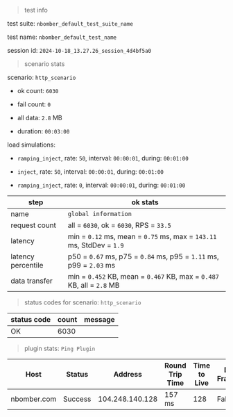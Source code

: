 > test info

test suite: `nbomber_default_test_suite_name`

test name: `nbomber_default_test_name`

session id: `2024-10-18_13.27.26_session_4d4bf5a0`

> scenario stats

scenario: `http_scenario`

  - ok count: `6030`

  - fail count: `0`

  - all data: `2.8` MB

  - duration: `00:03:00`

load simulations:

  - `ramping_inject`, rate: `50`, interval: `00:00:01`, during: `00:01:00`

  - `inject`, rate: `50`, interval: `00:00:01`, during: `00:01:00`

  - `ramping_inject`, rate: `0`, interval: `00:00:01`, during: `00:01:00`

|step|ok stats|
|---|---|
|name|`global information`|
|request count|all = `6030`, ok = `6030`, RPS = `33.5`|
|latency|min = `0.12` ms, mean = `0.75` ms, max = `143.11` ms, StdDev = `1.9`|
|latency percentile|p50 = `0.67` ms, p75 = `0.84` ms, p95 = `1.11` ms, p99 = `2.03` ms|
|data transfer|min = `0.452` KB, mean = `0.467` KB, max = `0.487` KB, all = `2.8` MB|


> status codes for scenario: `http_scenario`

|status code|count|message|
|---|---|---|
|OK|6030||


> plugin stats: `Ping Plugin`

|Host|Status|Address|Round Trip Time|Time to Live|Don't Fragment|Buffer Size|
|---|---|---|---|---|---|---|
|nbomber.com|Success|104.248.140.128|157 ms|128|False|32 bytes|


